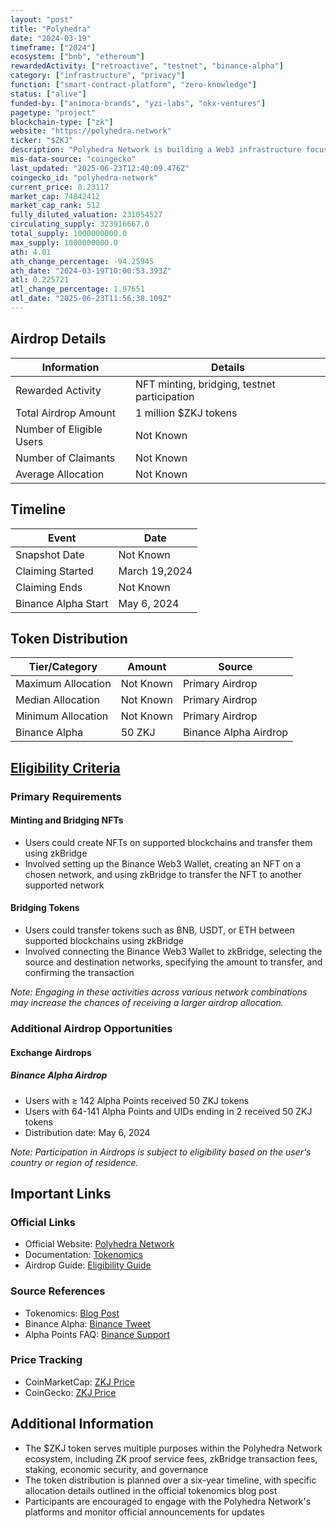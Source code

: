 ```yaml
---
layout: "post"
title: "Polyhedra"
date: "2024-03-19"
timeframe: ["2024"]
ecosystem: ["bnb", "ethereum"]
rewardedActivity: ["retroactive", "testnet", "binance-alpha"]
category: ["infrastructure", "privacy"]
function: ["smart-contract-platform", "zero-knowledge"]
status: ["alive"]
funded-by: ["animoca-brands", "yzi-labs", "okx-ventures"]
pagetype: "project"
blockchain-type: ["zk"]
website: "https://polyhedra.network"
ticker: "$ZKJ"
description: "Polyhedra Network is building a Web3 infrastructure focusing on interoperability, scalability, and privacy using advanced zero-knowledge proof (ZKP) technology. Their flagship invention, zkBridge, transforms blockchain interoperability by enabling secure, fast, and trustless cross-chain transactions."
mis-data-source: "coingecko"
last_updated: "2025-06-23T12:40:09.476Z"
coingecko_id: "polyhedra-network"
current_price: 0.23117
market_cap: 74842412
market_cap_rank: 512
fully_diluted_valuation: 231054527
circulating_supply: 323916667.0
total_supply: 1000000000.0
max_supply: 1000000000.0
ath: 4.01
ath_change_percentage: -94.25945
ath_date: "2024-03-19T10:00:53.393Z"
atl: 0.225721
atl_change_percentage: 1.97651
atl_date: "2025-06-23T11:56:38.109Z"
---
```


## Airdrop Details

| Information              | Details               |
| ------------------------ | --------------------- |
| Rewarded Activity        | NFT minting, bridging, testnet participation |
| Total Airdrop Amount     | 1 million $ZKJ tokens |
| Number of Eligible Users | Not Known             |
| Number of Claimants      | Not Known             |
| Average Allocation       | Not Known             |

## Timeline

| Event               | Date          |
| ------------------- | ------------- |
| Snapshot Date       | Not Known     |
| Claiming Started    | March 19,2024 |
| Claiming Ends       | Not Known     |
| Binance Alpha Start | May 6, 2024   |

## Token Distribution

| Tier/Category      | Amount    | Source                    |
| ------------------ | --------- | ------------------------- |
| Maximum Allocation | Not Known | Primary Airdrop           |
| Median Allocation  | Not Known | Primary Airdrop           |
| Minimum Allocation | Not Known | Primary Airdrop           |
| Binance Alpha      | 50 ZKJ    | Binance Alpha Airdrop     |

## [Eligibility Criteria](https://support.bittime.com/hc/en-us/articles/9230390440463-Guide-to-Getting-Polyhedra-Network-ZK-Airdrop-and-How-to-Use-It)

### Primary Requirements

#### Minting and Bridging NFTs
- Users could create NFTs on supported blockchains and transfer them using zkBridge
- Involved setting up the Binance Web3 Wallet, creating an NFT on a chosen network, and using zkBridge to transfer the NFT to another supported network

#### Bridging Tokens
- Users could transfer tokens such as BNB, USDT, or ETH between supported blockchains using zkBridge
- Involved connecting the Binance Web3 Wallet to zkBridge, selecting the source and destination networks, specifying the amount to transfer, and confirming the transaction

_Note: Engaging in these activities across various network combinations may increase the chances of receiving a larger airdrop allocation._

### Additional Airdrop Opportunities

#### Exchange Airdrops

##### Binance Alpha Airdrop
- Users with ≥ 142 Alpha Points received 50 ZKJ tokens
- Users with 64-141 Alpha Points and UIDs ending in 2 received 50 ZKJ tokens
- Distribution date: May 6, 2024

_Note: Participation in Airdrops is subject to eligibility based on the user's country or region of residence._

## Important Links

### Official Links

- Official Website: [Polyhedra Network](https://polyhedra.network)
- Documentation: [Tokenomics](https://blog.polyhedra.network/tokenomics/)
- Airdrop Guide: [Eligibility Guide](https://support.bittime.com/hc/en-us/articles/9230390440463-Guide-to-Getting-Polyhedra-Network-ZK-Airdrop-and-How-to-Use-It)

### Source References

- Tokenomics: [Blog Post](https://blog.polyhedra.network/tokenomics/)
- Binance Alpha: [Binance Tweet](https://x.com/binance/status/1920005613867737516)
- Alpha Points FAQ: [Binance Support](https://binance.com/en/support/faq/detail/12e7f2e555704f9c8e852d1c1afb032a)

### Price Tracking

- CoinMarketCap: [ZKJ Price](https://coinmarketcap.com/currencies/polyhedra-network)
- CoinGecko: [ZKJ Price](https://www.coingecko.com/en/coins/polyhedra-network)

## Additional Information

- The $ZKJ token serves multiple purposes within the Polyhedra Network ecosystem, including ZK proof service fees, zkBridge transaction fees, staking, economic security, and governance
- The token distribution is planned over a six-year timeline, with specific allocation details outlined in the official tokenomics blog post
- Participants are encouraged to engage with the Polyhedra Network's platforms and monitor official announcements for updates